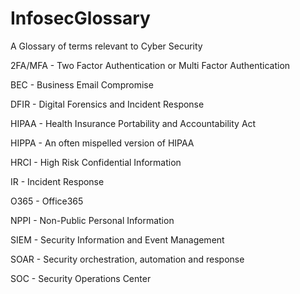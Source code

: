 # InfosecGlossary
A Glossary of terms relevant to Cyber Security

2FA/MFA - Two Factor Authentication or Multi Factor Authentication

BEC - Business Email Compromise

DFIR - Digital Forensics and Incident Response

HIPAA - Health Insurance Portability and Accountability Act

HIPPA - An often mispelled version of HIPAA

HRCI - High Risk Confidential Information

IR - Incident Response

O365 - Office365

NPPI - Non-Public Personal Information

SIEM - Security Information and Event Management

SOAR - Security orchestration, automation and response

SOC - Security Operations Center

